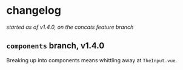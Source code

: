 # changelog

_started as of v1.4.0, on the concats feature branch_

## `components` branch, v1.4.0

Breaking up into components means whittling away at `TheInput.vue`.
